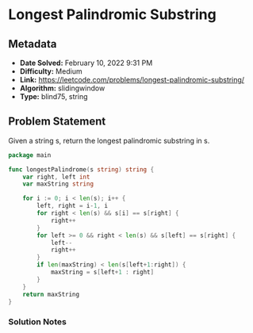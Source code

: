 # Longest Palindromic Substring

## Metadata

- **Date Solved:** February 10, 2022 9:31 PM
- **Difficulty:** Medium
- **Link:** https://leetcode.com/problems/longest-palindromic-substring/
- **Algorithm:** slidingwindow
- **Type:** blind75, string

## Problem Statement

Given a string s, return the longest palindromic substring in s.

```go
package main

func longestPalindrome(s string) string {
	var right, left int
	var maxString string

	for i := 0; i < len(s); i++ {
		left, right = i-1, i
		for right < len(s) && s[i] == s[right] {
			right++
		}
		for left >= 0 && right < len(s) && s[left] == s[right] {
			left--
			right++
		}
		if len(maxString) < len(s[left+1:right]) {
			maxString = s[left+1 : right]
		}
	}
	return maxString
}
```

### Solution Notes
